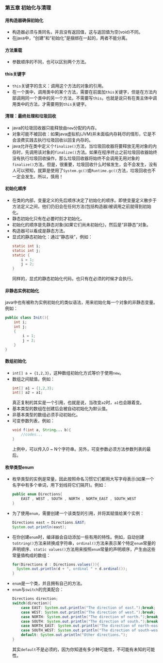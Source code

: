 ### 第五章 初始化与清理
#### 用构造器确保初始化
- 构造器必须与类同名，并且没有返回值，这与返回值为空(void)不同。
- 在java中，“创建”和“初始化”是捆绑在一起的，两者不能分离。
<input type="hidden" value="Just for something ! You can ignore it.">

#### 方法重载
- 参数顺序的不同，也可以区别两个方法。

#### this关键字
- `this`关键字的含义：调用这个方法的对象的引用。
- 在一个类中，调用类中的某个方法，需要在前面加`this`关键字，但是在方法内部调用同一个类中的另一个方法，不需要写`this`。也就是说只有在类主体中调用类中的方法，才需要用到`this`关键字。

#### 清理：最终处理和垃圾回收
- java的垃圾回收器只能释放由`new`分配的内存。
- 对象可能不被回收：如果java虚拟机(JVM)并未面临内存耗尽的情形，它是不会浪费实践去执行垃圾回收以回复内存的。
- java允许在类中定义个`finalize()`方法，当垃圾回收器将要释放无用对象的内存时，先调用该对象的`finalize()`方法。如果在程序终止之前垃圾回收器始终没有执行垃圾回收操作，那么垃圾回收器将始终不会调用无用对象的`finalize()`方法。但是，很重要，垃圾回收什么时候发生，会不会发生，没有人可以预知，就算是使用了`System.gc()`或`Runtime.gc()`方法，垃圾回收也不一定会发生。所以，慎用！

#### 初始化顺序
- 在类的内部，变量定义的先后顺序决定了初始化的顺序。即使变量定义散步于方法定义之间，他们仍旧会在任何方法(包括构造器)被调用之前就得到初始化。
- 静态初始化只有在必要时刻才初始化。
- 初始化的顺序是先静态对象(如果它们尚未初始化)，然后是“非静态”对象。
- 构造器可以看成是静态方法。
- 显式的静态初始化：通过“静态块”，例如：
    ```java
    static int i;
    static int j;
    static {
        i = 1;
        j = 2;
    }
    ```
  同样的，显式的静态初始化代码，也只有在必须的时候才会执行。

#### 非静态实例初始化
java中也有被称为实例初始化的类似语法，用来初始化每一个对象的非静态变量。例如：
```java
public class Init(){
    int i;
    int j;
    {
        i = 1;
        j = 2;
    }
}
```

#### 数组初始化
- `int[] a = {1,2,3}`，这种数组初始化方式等价于使用`new`。
- 数组之间赋值，例如：
    ```java
    int[] a1 = {1,2,3};
    int[] a2 = a1;
    ```
  真正复制的其实是一个引用，也就是说，当改变`a2`时，`a1`也会跟着变。
- 基本类型的数组在创建后会被自动初始化为默认值。
- 非基本类型的数组必须手动初始化。
- 可变参数列表，例如：
    ```java
    void f(int a, String... b){
        //codes...
    }
    ```
  上例中，可以传入0 ~ N个字符串。另外，可变参数必须方法参数列表的最后。

#### 枚举类型enum
- 枚举类型的实例是常量，因此按照命名习惯它们都用大写字母表示(如果一个名字中有多个单词，用下划线将它们隔开)。例如：
    ```java
    public enum Directions{
        EAST , WEST , SOUTH , NORTH , NORTH_EAST , SOUTH_WEST
    }
    ```
- 为了使用`enum`，需要创建一个该类型的引用，并将其赋值给某个实例：
    ```java
    Directions east = Directions.EAST;
    System.out.println(east);
    ```
- 在你创建`enum`时，编译器会自动添加一些有用的特性。例如，自动创建`toString()`方法来转换成字符串，`ordinal()`方法来表示某个特定`enum`常量的声明顺序、`static values()`方法用来按照`enum`常量的声明顺序，产生由这些常量值构成的数组：
    ```java
    for(Directions d : Directions.values()){
      System.out.println(d + ", ordinal " + d.ordinal());
    }
    ```
- `enum`是一个类，并且拥有自己的方法。
- `enum`与`switch`的完美配合：
    ```java
    Directions direction;
    switch(direction){
        case EAST: System.out.println("The direction of east.");break;
        case WEST: System.out.println("The direction of west.");break;
        case NORTH: System.out.println("The direction of north.");break;
        case SOUTH: System.out.println("The direction of south.");break;
        case NORTH_EAST: System.out.println("The direction of north-east.");break;
        case SOUTH_WEST: System.out.println("The direction of south-west.");break;
        default: System.out.println("Other directions.");
    }
    ```
  其实`default`不是必须的，因为你知道有多少种可能性，不可能有未知的可能性。
